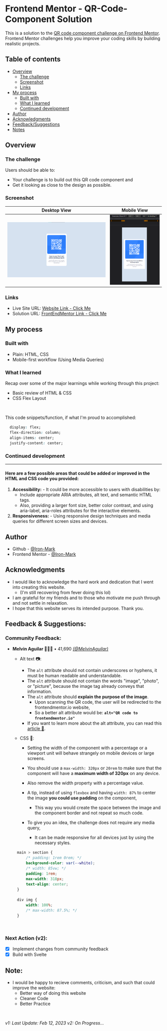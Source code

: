 # Frontend Mentor - QR-Code-Component Solution

This is a solution to the [QR code component challenge on Frontend Mentor](https://www.frontendmentor.io/challenges/qr-code-component-iux_sIO_H). <br>
Frontend Mentor challenges help you improve your coding skills by building realistic projects. 

## Table of contents

- [Overview](#overview)
  - [The challenge](#the-challenge)
  - [Screenshot](#screenshot)
  - [Links](#links)
- [My process](#my-process)
  - [Built with](#built-with)
  - [What I learned](#what-i-learned)
  - [Continued development](#continued-development)
- [Author](#author)
- [Acknowledgments](#acknowledgments)
- [Feedback/Suggestions](#feedback--suggestions)
- [Notes](#note)


## Overview

### The challenge

Users should be able to:

- Your challenge is to build out this QR code component and 
- Get it looking as close to the design as possible.

### Screenshot

| Desktop View | Mobile View |
|---------|---------|
| ![](documentations/design-finished/Laptop-20230124_061347.png) | ![](documentations/design-finished/Mobile-20230124_061628.png) |

### Links
- Live Site URL: [Website Link - Click Me](https://qr-code-component-three-ecru.vercel.app/)
- Solution URL: [FrontEndMentor Link - Click Me](https://www.frontendmentor.io/solutions/qr-code-component-I0u3ok_Odp)

## My process

### Built with
- Plain: HTML, CSS 
- Mobile-first workflow (Using Media Queries)

### What I learned

Recap over some of the major learnings while working through this project:
- Basic review of HTML & CSS
- CSS Flex Layout

<br>

This code snippets/function, if what I'm proud to accomplished:

```css
  display: flex;
  flex-direction: column;
  align-items: center;
  justify-content: center;
```

### Continued development
<hr>

#### Here are a few possible areas that could be added or improved in the HTML and CSS code you provided:
1. **Accessibility:** - It could be more accessible to users with disabilities by:
    - Include appropriate ARIA attributes, alt text, and semantic HTML tags. 
    - Also, providing a larger font size, better color contrast, and using aria-label, aria-roles attributes for the interactive elements.
2. **Responsiveness:** - Using responsive design techniques and media queries for different screen sizes and devices.

## Author
- Github - [@Iron-Mark](https://github.com/Iron-Mark)
- Frontend Mentor - [@Iron-Mark](https://www.frontendmentor.io/profile/Iron-Mark)

## Acknowledgments
- I would like to acknowledge the hard work and dedication that I went into creating this website. 
  - (I'm still recovering from fever doing this lol)
- I am grateful for my friends and to those who motivate me push through and not settle in relaxation. 
- I hope that this website serves its intended purpose. Thank you.

## Feedback & Suggestions:
### Community Feedback:

- **Melvin Aguilar 🧑🏻‍💻** • 41,690 [_(@MelvinAguilar)_](https://github.com/MelvinAguilar)

  - Alt text 📷:
    - The `alt` attribute should not contain underscores or hyphens, it must be human readable and understandable.
    - The `alt` attribute should not contain the words "image", "photo", or "picture", because the image tag already conveys that information.
    - The `alt` attribute should **explain the purpose of the image**. 
      - Upon scanning the QR code, the user will be redirected to the frontendmentor.io website, 
      - So a better alt attribute would be: **`alt="QR code to frontendmentor.io"`**
    - If you want to learn more about the alt attribute, you can read this [article 📘](https://webaim.org/techniques/alttext/).

  - CSS 🎨:
    - Setting the width of the component with a percentage or a viewport unit will behave strangely on mobile devices or large screens. 
    - You should use a `max-width: 320px` or `20rem` to make sure that the component will have a **maximum width of 320px** on any device.
    - Also remove the width property with a percentage value.

    - A tip, instead of using `flexbox` and having `width: 87%` to center the image **you could use padding** on the component, 
      - This way you would create the space between the image and the component border and not repeat so much code. 
    - To give you an idea, the challenge does not require any media query, 
      - It can be made responsive for all devices just by using the necessary styles.

  ```css
    main > section {
        /* padding: 1rem 0rem; */
        background-color: var(--white);
        /* width: 85vw; */
        padding: 1rem;
        max-width: 318px;
        text-align: center;
    }

    div img {
        width: 100%;
        /* max-width: 87.5%; */
    }
  ```

<br>

### Next Action (v2):
- [x] Implement changes from community feedback
- [x] Build with Svelte

## Note:
- I would be happy to recieve comments, criticism, and such that could improve the website:
  - Better way of doing this website
  - Cleaner Code
  - Better Practice

<br>

_v1: Last Update: Feb 12, 2023_
_v2: On Progress..._
